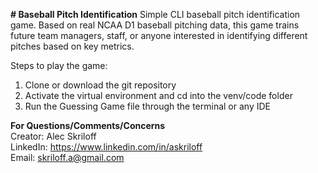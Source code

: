 **# Baseball Pitch Identification**
Simple CLI baseball pitch identification game. Based on real NCAA D1 baseball pitching data, this game trains future team managers, staff, or anyone interested in identifying different pitches based on key metrics.

Steps to play the game:

1) Clone or download the git repository
2) Activate the virtual environment and cd into the venv/code folder
3) Run the Guessing Game file through the terminal or any IDE

**For Questions/Comments/Concerns**<br />
Creator: Alec Skriloff<br />
LinkedIn: https://www.linkedin.com/in/askriloff<br />
Email: skriloff.a@gmail.com
